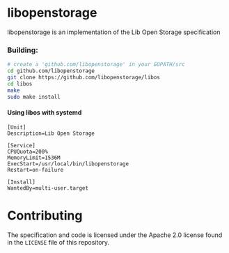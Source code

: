 # libopenstorage
libopenstorage is an implementation of the Lib Open Storage specification

### Building:

```bash
# create a 'github.com/libopenstorage' in your GOPATH/src
cd github.com/libopenstorage
git clone https://github.com/libopenstorage/libos
cd libos
make
sudo make install
```

#### Using libos with systemd

```service
[Unit]
Description=Lib Open Storage

[Service]
CPUQuota=200%
MemoryLimit=1536M
ExecStart=/usr/local/bin/libopenstorage
Restart=on-failure

[Install]
WantedBy=multi-user.target
```

# Contributing

The specification and code is licensed under the Apache 2.0 license found in 
the `LICENSE` file of this repository.  
